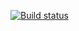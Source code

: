 [![Build status](https://ci.appveyor.com/api/projects/status/gmeoapitajr90b4d?svg=true)](https://ci.appveyor.com/project/Dina1109/pageobject)

